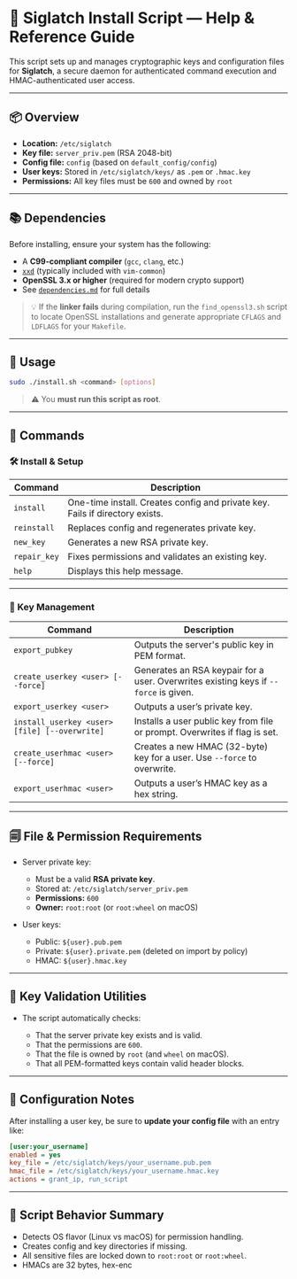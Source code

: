 # 🔐 Siglatch Install Script — Help & Reference Guide

This script sets up and manages cryptographic keys and configuration files for **Siglatch**, a secure daemon for authenticated command execution and HMAC-authenticated user access.

---

## 📦 Overview

* **Location:** `/etc/siglatch`
* **Key file:** `server_priv.pem` (RSA 2048-bit)
* **Config file:** `config` (based on `default_config/config`)
* **User keys:** Stored in `/etc/siglatch/keys/` as `.pem` or `.hmac.key`
* **Permissions:** All key files must be `600` and owned by `root`

---
## 📚 Dependencies

Before installing, ensure your system has the following:

- A **C99-compliant compiler** (`gcc`, `clang`, etc.)
- [`xxd`](https://linux.die.net/man/1/xxd) (typically included with `vim-common`)
- **OpenSSL 3.x or higher** (required for modern crypto support)
- See [`dependencies.md`](./DEPENDENCIES.md) for full details

> 💡 If the **linker fails** during compilation, run the `find_openssl3.sh` script to locate OpenSSL installations and generate appropriate `CFLAGS` and `LDFLAGS` for your `Makefile`.

---

## 🚀 Usage

```bash
sudo ./install.sh <command> [options]
```

> ⚠️ You **must run this script as root**.

---

## 🧰 Commands

### 🛠️ Install & Setup

| Command      | Description                                                                  |
| ------------ | ---------------------------------------------------------------------------- |
| `install`    | One-time install. Creates config and private key. Fails if directory exists. |
| `reinstall`  | Replaces config and regenerates private key.                                 |
| `new_key`    | Generates a new RSA private key.                                             |
| `repair_key` | Fixes permissions and validates an existing key.                             |
| `help`       | Displays this help message.                                                  |

---

### 🔑 Key Management

| Command                                       | Description                                                                          |
| --------------------------------------------- | ------------------------------------------------------------------------------------ |
| `export_pubkey`                               | Outputs the server's public key in PEM format.                                       |
| `create_userkey <user> [--force]`             | Generates an RSA keypair for a user. Overwrites existing keys if `--force` is given. |
| `export_userkey <user>`                       | Outputs a user’s private key.                                                        |
| `install_userkey <user> [file] [--overwrite]` | Installs a user public key from file or prompt. Overwrites if flag is set.           |
| `create_userhmac <user> [--force]`            | Creates a new HMAC (32-byte) key for a user. Use `--force` to overwrite.             |
| `export_userhmac <user>`                      | Outputs a user’s HMAC key as a hex string.                                           |

---

## 🗐 File & Permission Requirements

* Server private key:

  * Must be a valid **RSA private key**.
  * Stored at: `/etc/siglatch/server_priv.pem`
  * **Permissions:** `600`
  * **Owner:** `root:root` (or `root:wheel` on macOS)

* User keys:

  * Public: `${user}.pub.pem`
  * Private: `${user}.private.pem` (deleted on import by policy)
  * HMAC: `${user}.hmac.key`

---

## 🧪 Key Validation Utilities

* The script automatically checks:

  * That the server private key exists and is valid.
  * That the permissions are `600`.
  * That the file is owned by `root` (and `wheel` on macOS).
  * That all PEM-formatted keys contain valid header blocks.

---

## 📝 Configuration Notes

After installing a user key, be sure to **update your config file** with an entry like:

```ini
[user:your_username]
enabled = yes
key_file = /etc/siglatch/keys/your_username.pub.pem
hmac_file = /etc/siglatch/keys/your_username.hmac.key
actions = grant_ip, run_script
```

---

## 🧠 Script Behavior Summary

* Detects OS flavor (Linux vs macOS) for permission handling.
* Creates config and key directories if missing.
* All sensitive files are locked down to `root:root` or `root:wheel`.
* HMACs are 32 bytes, hex-enc
